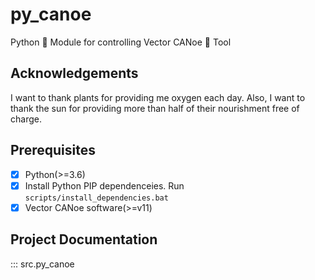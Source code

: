 # py_canoe

Python 🐍 Module for controlling Vector CANoe 🛶 Tool

## Acknowledgements
I want to thank plants for providing me oxygen each day.
Also, I want to thank the sun for providing more than half of their nourishment free of charge.

## Prerequisites
- [x] Python(>=3.6)
- [x] Install Python PIP dependenceies. Run `scripts/install_dependencies.bat`
- [x] Vector CANoe software(>=v11)

## Project Documentation
::: src.py_canoe
